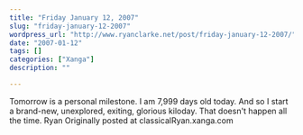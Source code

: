 ```yaml
---
title: "Friday January 12, 2007"
slug: "friday-january-12-2007"
wordpress_url: "http://www.ryanclarke.net/post/friday-january-12-2007/"
date: "2007-01-12"
tags: []
categories: ["Xanga"]
description: ""

---
```


Tomorrow is a personal milestone. I am 7,999 days old today.
And so I start a brand-new, unexplored, exiting, glorious kiloday. That doesn't happen all the time.
Ryan
Originally posted at classicalRyan.xanga.com
